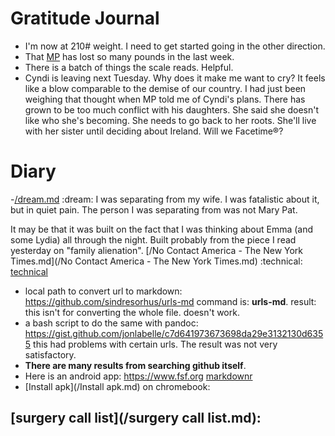# Gratitude Journal 

- I'm now at 210# weight. I need to get started going in the other direction. 
- That [MP](/MP.md) has lost so many pounds in the last week.
- There is a batch of things the scale reads. Helpful.
- Cyndi is leaving next Tuesday. Why does it make me want to cry? It feels like a blow comparable to the demise of our country. I had just been weighing that thought when MP told me of Cyndi's plans. There has grown to be too much conflict with his daughters. She said she doesn't like who she's becoming. She needs to go back to her roots. She'll live with her sister until deciding about Ireland. Will we Facetime®?


# Diary 

-[/dream.md](/dream.md) :dream: I was separating from my wife. I was fatalistic about it, but in quiet pain. The person I was separating from was not Mary Pat. 

It may be that it was built on the fact that I was thinking about Emma (and some Lydia) all through the night. Built probably from the piece I read yesterday on "family alienation". [/No Contact America - The New York Times.md](/No Contact America - The New York Times.md) :technical: [technical](/technical.md)

- local path to convert url to markdown: https://github.com/sindresorhus/urls-md command is: **urls-md**. result: this isn't for converting the whole file. doesn't work.
- a bash script to do the same with pandoc: https://gist.github.com/jonlabelle/c7d641973673698da29e3132130d6355 this had problems with certain urls. The result was not very satisfactory.
- **There are many results from searching github itself**. 
- Here is an android app: https://www.fsf.org [markdownr](/markdownr.md)
- [Install apk](/Install apk.md) on chromebook:

## [surgery call list](/surgery call list.md):


